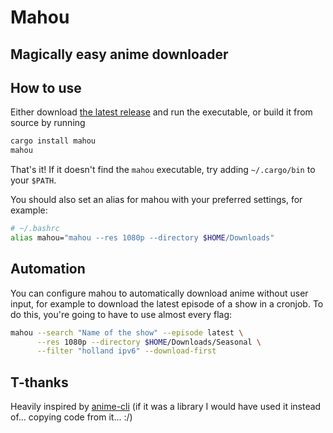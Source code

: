 # Mahou
## Magically easy anime downloader

## How to use
Either download [the latest release](https://github.com/LeoRiether/mahou/releases/latest) and
run the executable, or build it from source by running

```bash
cargo install mahou
mahou
```

That's it! If it doesn't find the `mahou` executable, try adding `~/.cargo/bin`
to your `$PATH`.

You should also set an alias for mahou with your preferred settings, for example:

```bash
# ~/.bashrc
alias mahou="mahou --res 1080p --directory $HOME/Downloads"
```

## Automation
You can configure mahou to automatically download anime without user input, for
example to download the latest episode of a show in a cronjob. To do this,
you're going to have to use almost every flag:

```bash
mahou --search "Name of the show" --episode latest \
      --res 1080p --directory $HOME/Downloads/Seasonal \
      --filter "holland ipv6" --download-first
```

## T-thanks
Heavily inspired by [anime-cli](https://github.com/DeGuitard/anime-cli) (if it
was a library I would have used it instead of... copying code from it... :/)
